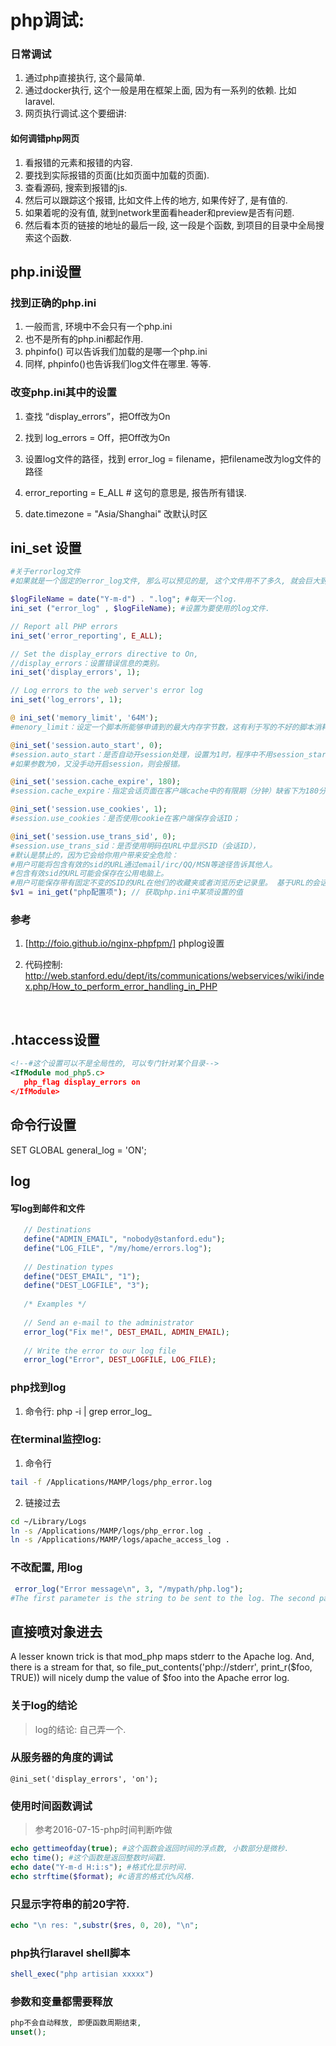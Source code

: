 # php调试:

### 日常调试

1. 通过php直接执行, 这个最简单.
2. 通过docker执行, 这个一般是用在框架上面, 因为有一系列的依赖. 比如laravel.
3. 网页执行调试.这个要细讲:

####  如何调错php网页

1. 看报错的元素和报错的内容.
2. 要找到实际报错的页面(比如页面中加载的页面).
3. 查看源码, 搜索到报错的js.
4. 然后可以跟踪这个报错, 比如文件上传的地方, 如果传好了, 是有值的.
5. 如果着呢的没有值, 就到network里面看header和preview是否有问题.
6. 然后看本页的链接的地址的最后一段, 这一段是个函数,  到项目的目录中全局搜索这个函数.



## php.ini设置

### 找到正确的php.ini

1. 一般而言, 环境中不会只有一个php.ini
2. 也不是所有的php.ini都起作用.
3. phpinfo() 可以告诉我们加载的是哪一个php.ini
4. 同样, phpinfo()也告诉我们log文件在哪里. 等等.



### 改变php.ini其中的设置

1. 查找 “display_errors”，把Off改为On

2. 找到  log_errors = Off，把Off改为On

3. 设置log文件的路径，找到 error_log = filename，把filename改为log文件的路径

4. error_reporting  =  E_ALL # 这句的意思是, 报告所有错误.

5. date.timezone = "Asia/Shanghai"  改默认时区

## ini_set 设置

```php
#关于errorlog文件
#如果就是一个固定的error_log文件, 那么可以预见的是, 这个文件用不了多久, 就会巨大到打不开了, 因此, 一个带日期的log文件, 每天一个log是个不错的主意.

$logFileName = date("Y-m-d") . ".log"; #每天一个log.
ini_set ("error_log" , $logFileName); #设置为要使用的log文件.

// Report all PHP errors
ini_set('error_reporting', E_ALL);

// Set the display_errors directive to On, 
//display_errors：设置错误信息的类别。
ini_set('display_errors', 1);

// Log errors to the web server's error log
ini_set('log_errors', 1);

@ ini_set('memory_limit', '64M');
#menory_limit：设定一个脚本所能够申请到的最大内存字节数，这有利于写的不好的脚本消耗服务器上的可用内存。@符号代表不输出错误。

@ini_set('session.auto_start', 0);
#session.auto_start：是否自动开session处理，设置为1时，程序中不用session_start()来手动开启session也可使用session，
#如果参数为0，又没手动开启session，则会报错。

@ini_set('session.cache_expire', 180);
#session.cache_expire：指定会话页面在客户端cache中的有限期（分钟）缺省下为180分钟。如果设置了session.cache_limiter=nocache时，此处设置无 效。

@ini_set('session.use_cookies', 1);
#session.use_cookies：是否使用cookie在客户端保存会话ID；

@ini_set('session.use_trans_sid', 0);
#session.use_trans_sid：是否使用明码在URL中显示SID（会话ID），
#默认是禁止的，因为它会给你用户带来安全危险：
#用户可能将包含有效的sid的URL通过email/irc/QQ/MSN等途径告诉其他人。
#包含有效sid的URL可能会保存在公用电脑上。
#用户可能保存带有固定不变的SID的URL在他们的收藏夹或者浏览历史记录里。 基于URL的会话管理总是比基于Cookie的会话管理有更多的风险，所以应当禁用。
$v1 = ini_get("php配置项"); // 获取php.ini中某项设置的值
```

### 参考

1. [http://foio.github.io/nginx-phpfpm/]
   phplog设置

2. 代码控制: http://web.stanford.edu/dept/its/communications/webservices/wiki/index.php/How_to_perform_error_handling_in_PHP

   ​

## .htaccess设置 

```xml
<!--#这个设置可以不是全局性的, 可以专门针对某个目录-->
<IfModule mod_php5.c>
   php_flag display_errors on
</IfModule>
```

## 命令行设置 

SET GLOBAL general_log = 'ON';

## log

#### 写log到邮件和文件

```php
   // Destinations
   define("ADMIN_EMAIL", "nobody@stanford.edu");
   define("LOG_FILE", "/my/home/errors.log");
    
   // Destination types
   define("DEST_EMAIL", "1");
   define("DEST_LOGFILE", "3");
    
   /* Examples */
   
   // Send an e-mail to the administrator
   error_log("Fix me!", DEST_EMAIL, ADMIN_EMAIL);
    
   // Write the error to our log file
   error_log("Error", DEST_LOGFILE, LOG_FILE);
```

### php找到log

1. 命令行: php -i | grep error_log_

### 在terminal监控log: 

1. 命令行
```sh
tail -f /Applications/MAMP/logs/php_error.log
```
2. 链接过去
```sh
cd ~/Library/Logs
ln -s /Applications/MAMP/logs/php_error.log .
ln -s /Applications/MAMP/logs/apache_access_log .
```
### 不改配置, 用log

```php
 error_log("Error message\n", 3, "/mypath/php.log");
#The first parameter is the string to be sent to the log. The second parameter 3 means expect a file destination. The third parameter is the log file path.
```

## 直接喷对象进去

A lesser known trick is that mod_php maps stderr to the Apache log. And, there is a stream for that, so file_put_contents('php://stderr', print_r($foo, TRUE)) will nicely dump the value of $foo into the Apache error log.

### 关于log的结论

> log的结论: 自己弄一个.

### 从服务器的角度的调试

```
@ini_set('display_errors', 'on');
```

### 使用时间函数调试

> 参考2016-07-15-php时间判断咋做

```php
echo gettimeofday(true); #这个函数会返回时间的浮点数, 小数部分是微秒.
echo time(); #这个函数是返回整数时间戳.
echo date("Y-m-d H:i:s"); #格式化显示时间.
echo strftime($format); #c语言的格式化%风格.
```

### 只显示字符串的前20字符.

```php
echo "\n res: ",substr($res, 0, 20), "\n";
```

### php执行laravel shell脚本

```php
shell_exec("php artisian xxxxx")
```

### 参数和变量都需要释放

```php
php不会自动释放, 即便函数周期结束, 
unset();
```

